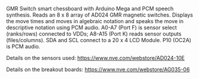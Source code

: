 GMR Switch smart chessboard with Arduino Mega and PCM speech synthesis.
Reads an 8 x 8 array of AD024 GMR magnetic switches.
Displays the move times and moves in algebraic notation and speaks the move in descriptive notation using PCM audio. 
A0-A7 (Port F) is sensor select (ranks/rows) connected to VDDs; A8-A15 (Port K) reads sensor outputs (files/columns).
SDA and SCL connect to a 20 x 4 LCD Module. P10 (OC2A) is PCM audio.

Details on the sensors used: https://www.nve.com/webstore/AD024-10E

Details on the breakout boards: https://www.nve.com/webstore/AG035-06
